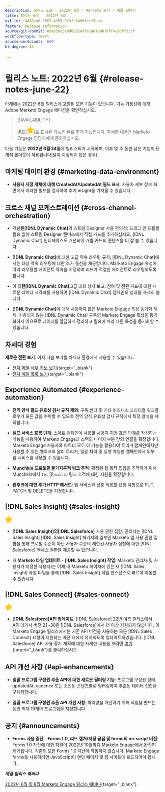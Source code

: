 ```yaml
---
description: 릴리스 노트 - 2022년 6월 - Marketo 문서 - 제품 설명서
title: 릴리스 노트 - 2022년 6월
exl-id: f4438ea8-1657-4955-9f9f-640b3ecf5caa
feature: Release Information
source-git-commit: 09a656c3a0d0002edfa1a61b987bff4c1dff33cf
workflow-type: tm+mt
source-wordcount: '600'
ht-degree: 4%

---
```


# 릴리스 노트: 2022년 6월 {#release-notes-june-22}

아래에는 2022년 6월 릴리스에 포함된 모든 기능이 있습니다. 기능 가용성에 대해 Adobe Marketo Engage 에디션을 확인하십시오.

>[!AVAILABILITY]
>
>별표(![별표](assets/yellow-star.png))로 표시된 기능은 유료 추가 기능입니다. 자세한 내용은 Marketo Engage 담당자에게 문의하십시오.

다음 기능은 **2022년 6월 24일**&#x200B;에 릴리스되기 시작하며, 이후 몇 주 동안 남은 기능의 단계적 롤아웃이 적용됩니다(달리 지정되지 않은 경우).

## 마케팅 데이터 환경 {#marketing-data-environment}

* **사용자 지정 개체에 대해 CreatedAt/UpdatedAt 필드 표시**: 사용자 세부 정보 화면에서 이러한 필드를 검사하여 추가 insight을 가져올 수 있습니다.

## 크로스 채널 오케스트레이션 {#cross-channel-orchestration}

* **개선된[!DNL Dynamic Chat]**&#x200B;의 스트림 Designer 사용 편의성: 드래그 앤 드롭할 필요 없이 스트림 Designer 캔버스에서 직접 카드를 추가하십시오. [!DNL Dynamic Chat] 인터페이스도 개선되어 개별 카드의 콘텐츠를 더 잘 볼 수 있습니다.

* **[!DNL Dynamic Chat]**&#x200B;에 대한 고급 약속 라우팅 규칙: [!DNL Dynamic Chat]에서는 대상 약속 라우팅에 대한 추가 옵션을 제공합니다. Marketo Engage 속성에 따라 라우팅할 에이전트 약속을 지정하여 리드가 적절한 에이전트로 라우팅되도록 합니다.

* **에 대한[!DNL Dynamic Chat]**&#x200B;고급 대화 상자 보고: 참여 및 전환 지표에 대한 새로운 데이터 시각화를 사용하여 [!DNL Dynamic Chat] 캠페인의 성과를 자세히 봅니다.

* **[!DNL Dynamic Chat]**&#x200B;에 대해 사용하지 않은 Marketo Engage 특성 동기화 해제: 사용되지 않는 [!DNL Dynamic Chat] 구독의 Marketo Engage 특성을 동기화하지 않으므로 데이터를 깔끔하게 정리하고 필요에 따라 다른 특성을 동기화할 수 있습니다.

## 차세대 경험

**새로운 전환 보기**: 이제 다음 보기를 차세대 환경에서 사용할 수 있습니다.

* [전자 메일 세부 정보 보기](/help/marketo/product-docs/marketo-engage-modern-ux/toggle-switch.md#email-details-view){target="_blank"}
* [전자 메일 목록 보기](/help/marketo/product-docs/marketo-engage-modern-ux/toggle-switch.md#email-list-view){target="_blank"}

## Experience Automated {#experience-automation}

* **전역 양식 필드 유효성 검사 규칙 제외**: 구독 센터 및 기타 비즈니스 크리티컬 워크플로우가 모든 값을 수락할 수 있도록 전역 양식 유효성 검사 규칙에서 특정 양식을 제외합니다.

* **셀프 서비스 흐름 단계**: 스마트 캠페인에 사용할 사용자 지정 흐름 단계를 작성하는 기능을 사용하여 Marketo Engage과 스택의 나머지 부분 간의 연결을 확장합니다. Marketo Engage 사용자와 파트너 모두 이 기능을 활용하여 트리거 캠페인에서만 사용할 수 있는 웹후크와 달리 트리거, 일괄 처리 및 실행 가능한 캠페인에서 외부 웹 서비스를 사용할 수 있습니다.

* **Munchkin 프로토콜 불가지론적 링크 추적**: 확장된 웹 동작 집합을 추적하기 위해 Munchkin에서 `tel` 및 `mailto` 링크 추적에 대한 지원을 확장합니다.

* **웹후크에 대한 추가 HTTP 메서드**: 웹 서비스와 상호 작용할 요청 유형으로 PUT, PATCH 및 DELETE을 지정합니다.

## [!DNL Sales Insight] {#sales-insight}

![(별)](assets/yellow-star.png)

* **[!DNL Sales Insight]의[!DNL Salesforce]** 사용 권한 집합: 관리자는 [!DNL Sales Insight] [!DNL Sales Insight] 패키지의 일부인 Marketo 앱 사용 권한 집합을 통해 프로필 수준이 아닌 사용자 수준의 제한된 사용자 집합에 대한 [!DNL Salesforce] 액세스 권한을 제공할 수 있습니다.

* **내 Marketo 타일 업데이트 - [!DNL Sales Insight] 작업**: Marketo 관리자(및 사용자가 지정한 사용자)는 이제 내 Marketo 페이지에 있는 새 [!DNL Sales Insight] 작업 타일을 통해 [!DNL Sales Insight] 작업 인스턴스로 빠르게 이동할 수 있습니다.

## [!DNL Sales Connect] {#sales-connect}

![(별)](assets/yellow-star.png)

* **[!DNL Salesforce]API 업데이트**: [!DNL Salesforce] 22년 여름 릴리스에서 API 레거시 버전 21 -30은 [!DNL Salesforce]에서 더 이상 지원되지 않습니다. 이 Marketo Engage 릴리스에서는 기존 API 버전을 사용하는 모든 [!DNL Sales Connect] 요청이 지원되는 버전 내에서 유지되도록 업데이트되었습니다. [!DNL Salesforce] API 사용 중지 계획에 대한 자세한 내용을 보려면 [여기](https://help.salesforce.com/s/articleView?language=en_US&type=1&id=000354473){target="_blank"}를 클릭하십시오.

## API 개선 사항 {#api-enhancements}

* **일괄 프로그램 구성원 추출 API에 대한 새로운 필터링 기능**: 프로그램 구성원 상태, updatedAt, cadence 또는 소진된 콘텐츠별로 필터링하여 추출된 데이터 집합을 구체화합니다.

* **일괄 프로그램 구성원 추출 API 개선 사항**: 처리량을 개선하기 위해 작업을 만드는 동안 최대 10개의 프로그램을 지정합니다.

## 공지 {#announcements}

* **Forms 사용 중단 - Forms 1.0, 리드 캡처/저장 끝점 및 forms의 no-script 버전**: Forms 1.0 자산에 대한 지원이 2022년 10월까지 Marketo Engage에서 완전히 제거됩니다. 기존의 모든 Forms 1.0 자산이 작동하지 않습니다. Marketo Engage forms를 사용하려면 JavaScript이 랜딩 페이지 및 웹 사이트에 로드되어야 합니다.

**_제품 릴리스 웨비나_**

[2022년 6월 및 8월 Marketo Engage 릴리스 웨비나](https://engage.marketo.com/2022_June_August_Release_Webinar_OnDemandPage.html){target="_blank"}
